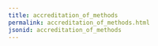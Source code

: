 ```yaml
---
title: accreditation_of_methods
permalink: accreditation_of_methods.html
jsonid: accreditation_of_methods
---
```

